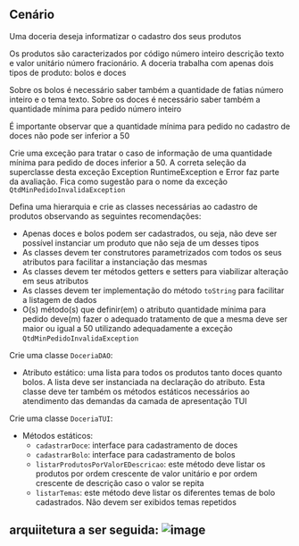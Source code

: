## Cenário

Uma doceria deseja informatizar o cadastro dos seus produtos

Os produtos são caracterizados por código número inteiro descrição texto e valor unitário número fracionário. A doceria trabalha com apenas dois tipos de produto: bolos e doces

Sobre os bolos é necessário saber também a quantidade de fatias número inteiro e o tema texto. Sobre os doces é necessário saber também a quantidade mínima para pedido número inteiro

É importante observar que a quantidade mínima para pedido no cadastro de doces não pode ser inferior a 50

Crie uma exceção para tratar o caso de informação de uma quantidade mínima para pedido de doces inferior a 50. A correta seleção da superclasse desta exceção Exception RuntimeException e Error faz parte da avaliação. Fica como sugestão para o nome da exceção `QtdMinPedidoInvalidaException`

Defina uma hierarquia e crie as classes necessárias ao cadastro de produtos observando as seguintes recomendações:

- Apenas doces e bolos podem ser cadastrados, ou seja, não deve ser possível instanciar um produto que não seja de um desses tipos
- As classes devem ter construtores parametrizados com todos os seus atributos para facilitar a instanciação das mesmas
- As classes devem ter métodos getters e setters para viabilizar alteração em seus atributos
- As classes devem ter implementação do método `toString` para facilitar a listagem de dados
- O(s) método(s) que definir(em) o atributo quantidade mínima para pedido deve(m) fazer o adequado tratamento de que a mesma deve ser maior ou igual a 50 utilizando adequadamente a exceção `QtdMinPedidoInvalidaException`

Crie uma classe `DoceriaDAO`:

- Atributo estático: uma lista para todos os produtos tanto doces quanto bolos. A lista deve ser instanciada na declaração do atributo. Esta classe deve ter também os métodos estáticos necessários ao atendimento das demandas da camada de apresentação TUI

Crie uma classe `DoceriaTUI`:

- Métodos estáticos:
  - `cadastrarDoce`: interface para cadastramento de doces
  - `cadastrarBolo`: interface para cadastramento de bolos
  - `listarProdutosPorValorEDescricao`: este método deve listar os produtos por ordem crescente de valor unitário e por ordem crescente de descrição caso o valor se repita
  - `listarTemas`: este método deve listar os diferentes temas de bolo cadastrados. Não devem ser exibidos temas repetidos


## arquiitetura a ser seguida: ![image](https://github.com/user-attachments/assets/734d7961-e322-4fa4-8274-685292a5f085)

